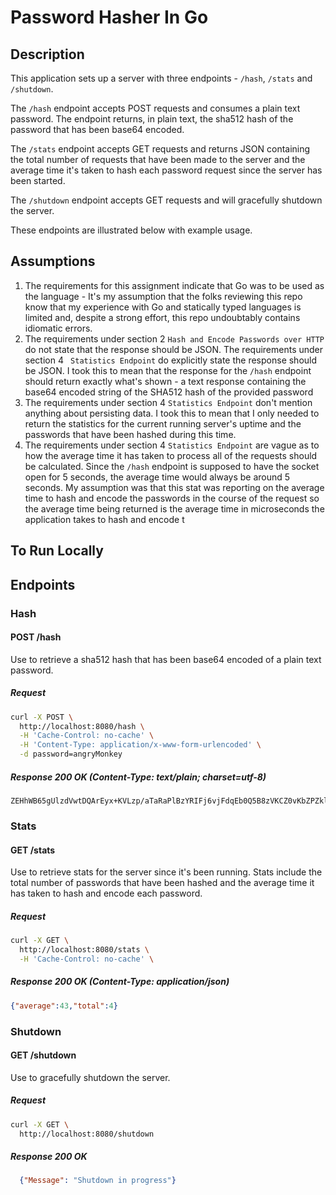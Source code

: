 # Password Hasher In Go

## Description
This application sets up a server with three endpoints - `/hash`, `/stats` and `/shutdown`.

The `/hash` endpoint accepts POST requests and consumes a plain text password. The endpoint returns, in plain text, the sha512 hash of the password that has been base64 encoded.

The `/stats` endpoint accepts GET requests and returns JSON containing the total number of requests that have been made to the server and the average time it's taken to hash each password request since the server has been started.

The `/shutdown` endpoint accepts GET requests and will gracefully shutdown the server.

These endpoints are illustrated below with example usage.

## Assumptions
1. The requirements for this assignment indicate that Go was to be used as the language - It's my assumption that the folks reviewing this repo know that my experience with Go and statically typed languages is limited and, despite a strong effort, this repo undoubtably contains idiomatic errors.
2. The requirements under section 2 `Hash and Encode Passwords over HTTP` do not state that the response should be JSON. The requirements under section 4 ` Statistics Endpoint` do explicitly state the response should be JSON. I took this to mean that the response for the `/hash` endpoint should return exactly what's shown - a text response containing the base64 encoded string of the SHA512 hash of the provided password
3. The requirements under section 4 `Statistics Endpoint` don't mention anything about persisting data. I took this to mean that I only needed to return the statistics for the current running server's uptime and the passwords that have been hashed during this time.
4. The requirements under section 4 `Statistics Endpoint` are vague as to how the average time it has taken to process all of the requests should be calculated. Since the `/hash` endpoint is supposed to have the socket open for 5 seconds, the average time would always be around 5 seconds. My assumption was that this stat was reporting on the average time to hash and encode the passwords in the course of the request so the average time being returned is the average time in microseconds the application takes to hash and encode t   


## To Run Locally

## Endpoints
### Hash
#### POST /hash
Use to retrieve a sha512 hash that has been base64 encoded of a plain text password.

##### Request
```bash
curl -X POST \
  http://localhost:8080/hash \
  -H 'Cache-Control: no-cache' \
  -H 'Content-Type: application/x-www-form-urlencoded' \
  -d password=angryMonkey
```
##### Response 200 OK (Content-Type: text/plain; charset=utf-8)
```
ZEHhWB65gUlzdVwtDQArEyx+KVLzp/aTaRaPlBzYRIFj6vjFdqEb0Q5B8zVKCZ0vKbZPZklJz0Fd7su2A+gf7Q==
```

### Stats
#### GET /stats
Use to retrieve stats for the server since it's been running. Stats include the total number of passwords that have been hashed and the average time it has taken to hash and encode each password.

##### Request
```bash
curl -X GET \
  http://localhost:8080/stats \
  -H 'Cache-Control: no-cache' \
```
##### Response 200 OK (Content-Type: application/json)
```json
{"average":43,"total":4}
```

### Shutdown
#### GET /shutdown
Use to gracefully shutdown the server.

##### Request
```bash
curl -X GET \
  http://localhost:8080/shutdown
```
##### Response 200 OK
```json
  {"Message": "Shutdown in progress"}
```
